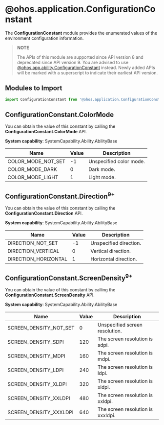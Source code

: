 # @ohos.application.ConfigurationConstant

The **ConfigurationConstant** module provides the enumerated values of the environment configuration information.

> **NOTE**
> 
> The APIs of this module are supported since API version 8 and deprecated since API version 9. You are advised to use [@ohos.app.ability.ConfigurationConstant](js-apis-app-ability-configurationConstant.md) instead. Newly added APIs will be marked with a superscript to indicate their earliest API version.

## Modules to Import

```ts
import ConfigurationConstant from '@ohos.application.ConfigurationConstant';
```

## ConfigurationConstant.ColorMode

You can obtain the value of this constant by calling the **ConfigurationConstant.ColorMode** API.

**System capability**: SystemCapability.Ability.AbilityBase

| Name| Value| Description|
| -------- | -------- | -------- |
| COLOR_MODE_NOT_SET | -1 | Unspecified color mode.|
| COLOR_MODE_DARK | 0 | Dark mode.|
| COLOR_MODE_LIGHT | 1 | Light mode.|


## ConfigurationConstant.Direction<sup>9+</sup>

You can obtain the value of this constant by calling the **ConfigurationConstant.Direction** API.

**System capability**: SystemCapability.Ability.AbilityBase

| Name| Value| Description|
| -------- | -------- | -------- |
| DIRECTION_NOT_SET | -1 | Unspecified direction.|
| DIRECTION_VERTICAL | 0 | Vertical direction.|
| DIRECTION_HORIZONTAL | 1 | Horizontal direction.|


## ConfigurationConstant.ScreenDensity<sup>9+</sup>

You can obtain the value of this constant by calling the **ConfigurationConstant.ScreenDensity** API.

**System capability**: SystemCapability.Ability.AbilityBase

| Name| Value| Description|
| -------- | -------- | -------- |
| SCREEN_DENSITY_NOT_SET | 0 | Unspecified screen resolution.|
| SCREEN_DENSITY_SDPI | 120 | The screen resolution is sdpi.|
| SCREEN_DENSITY_MDPI | 160 | The screen resolution is mdpi.|
| SCREEN_DENSITY_LDPI | 240 | The screen resolution is ldpi.|
| SCREEN_DENSITY_XLDPI | 320 | The screen resolution is xldpi.|
| SCREEN_DENSITY_XXLDPI | 480 | The screen resolution is xxldpi.|
| SCREEN_DENSITY_XXXLDPI | 640 | The screen resolution is xxxldpi.|
